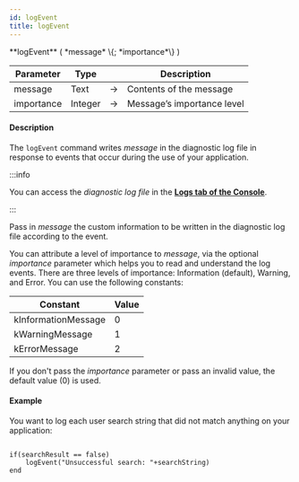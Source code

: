 ```yaml
---
id: logEvent
title: logEvent
---
```


<!--REF #_command_.logEvent.Syntax-->**logEvent** ( *message* \{; *importance*\} )<!-- END REF-->

<!--REF #_command_.logEvent.Params-->
| Parameter | Type |  | Description |
| --- | --- | --- | --- |
| message | Text | &#8594; | Contents of the message |
| importance | Integer | &#8594;  | Message’s importance level |<!-- END REF-->



#### Description 

The `logEvent` command <!--REF #_command_.logEvent.Summary-->writes *message* in the diagnostic log file in response to events that occur during the use of your application<!-- END REF-->.

:::info

You can access the *diagnostic log file* in the [**Logs tab of the Console**](../../cloud/resourceMonitoring.md#log-file-type).

:::

Pass in *message* the custom information to be written in the diagnostic log file according to the event. 

You can attribute a level of importance to *message*, via the optional *importance* parameter which helps you to read and understand the log events. There are three levels of importance: Information (default), Warning, and Error. You can use the following constants:

| Constant             | Value |
| -------------------  | ----- |
| kInformationMessage  | 0     |
| kWarningMessage      | 1     |
| kErrorMessage        | 2     |

If you don't pass the *importance* parameter or pass an invalid value, the default value (0) is used.

#### Example 

You want to log each user search string that did not match anything on your application: 

```qs

if(searchResult == false)
    logEvent("Unsuccessful search: "+searchString)
end
```
